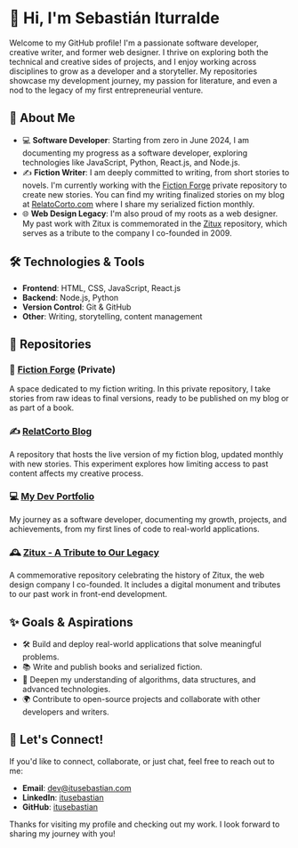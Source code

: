 # 👋 Hi, I'm Sebastián Iturralde

Welcome to my GitHub profile! I'm a passionate software developer, creative writer, and former web designer. I thrive on exploring both the technical and creative sides of projects, and I enjoy working across disciplines to grow as a developer and a storyteller. My repositories showcase my development journey, my passion for literature, and even a nod to the legacy of my first entrepreneurial venture.

## 🚀 About Me

- 💻 **Software Developer**: Starting from zero in June 2024, I am documenting my progress as a software developer, exploring technologies like JavaScript, Python, React.js, and Node.js.
- ✍️ **Fiction Writer**: I am deeply committed to writing, from short stories to novels. I'm currently working with the [Fiction Forge](https://github.com/itusebastian/fiction-forge) private repository to create new stories. You can find my writing finalized stories on my blog at [RelatoCorto.com](https://RelatoCorto.com) where I share my serialized fiction monthly.
- 🌐 **Web Design Legacy**: I'm also proud of my roots as a web designer. My past work with Zitux is commemorated in the [Zitux](https://github.com/itusebastian/zitux-legacy) repository, which serves as a tribute to the company I co-founded in 2009.

## 🛠️ Technologies & Tools

- **Frontend**: HTML, CSS, JavaScript, React.js
- **Backend**: Node.js, Python
- **Version Control**: Git & GitHub
- **Other**: Writing, storytelling, content management

## 📂 Repositories

### 📘 [Fiction Forge](https://github.com/itusebastian/fiction-forge) (Private)
A space dedicated to my fiction writing. In this private repository, I take stories from raw ideas to final versions, ready to be published on my blog or as part of a book.

### ✍️ [RelatCorto Blog](https://github.com/itusebastian/relatocorto-blog)
A repository that hosts the live version of my fiction blog, updated monthly with new stories. This experiment explores how limiting access to past content affects my creative process.

### 💻 [My Dev Portfolio](https://github.com/itusebastian/dev-portfolio)
My journey as a software developer, documenting my growth, projects, and achievements, from my first lines of code to real-world applications.

### 🕰️ [Zitux - A Tribute to Our Legacy](https://github.com/itusebastian/zitux-legacy)
A commemorative repository celebrating the history of Zitux, the web design company I co-founded. It includes a digital monument and tributes to our past work in front-end development.

## ✨ Goals & Aspirations

- 🛠️ Build and deploy real-world applications that solve meaningful problems.
- 📚 Write and publish books and serialized fiction.
- 🎯 Deepen my understanding of algorithms, data structures, and advanced technologies.
- 🌍 Contribute to open-source projects and collaborate with other developers and writers.

## 💬 Let's Connect!

If you'd like to connect, collaborate, or just chat, feel free to reach out to me:

- **Email**: dev@itusebastian.com
- **LinkedIn**: [itusebastian](https://linkedin.com/in/itusebastian)
- **GitHub**: [itusebastian](https://github.com/itusebastian)

Thanks for visiting my profile and checking out my work. I look forward to sharing my journey with you!
